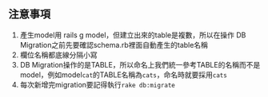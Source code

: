 注意事項
-------

1. 產生model用 rails g model，但建立出來的table是複數，所以在操作 DB Migration之前先要確認schema.rb裡面自動產生的table名稱
2. 欄位名稱都底線分隔小寫
3. DB Migration操作的是TABLE，所以命名上我們統一參考TABLE的名稱而不是model，例如model`cat`的TABLE名稱為`cats`，命名時就要採用`cats`
4. 每次新增完migration要記得執行`rake db:migrate`
